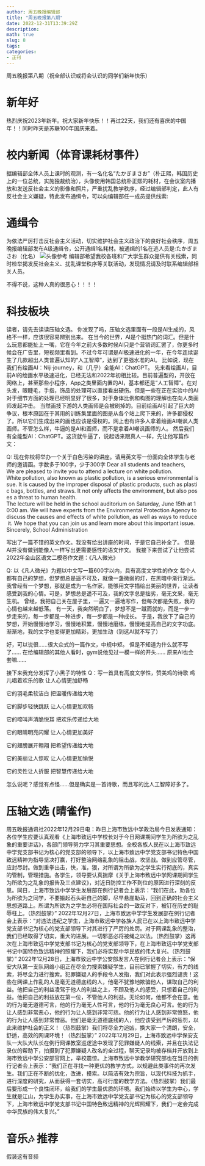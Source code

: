 ```yaml
---
author: 周五晚报编辑部
title: "周五晚报第八期"
date: 2022-12-31T13:39:29Z
description: 
math: true
slug: 8
tags:
categories:
- 正刊
---
```


周五晚报第八期（祝全部认识或将会认识的同学们新年快乐）

# 新年好

热烈庆祝2023年新年。祝大家新年快乐！！再过22天，我们还有喜庆的中国年！！同时昨天是苏联100年国庆来着。

# 校内新闻（体育课耗材事件）

据编辑部全体人员上课时的观测，有一名化名“たかぎまさお”（朴正熙，韩国历史上的一位总统，实施独裁统治），头像使用韩国总统朴正熙的耗材，在会议室内播放和发送反社会主义的影像和照片，严重扰乱教学秩序，经过编辑部判定，此人有反社会主义嫌疑，特此发布通缉令，可以向编辑部任一成员提供线索:

# 通缉令

为依法严厉打击反社会主义活动，切实维护社会主义政治下的良好社会秩序，周五晚报编辑部发布A级通缉令，公开通缉1名耗材。被通缉的1名在逃人员是:たかぎまさお（化名）
![头像参考](https://onedrive.hehysh.eu.org/api/raw/?path=/%E5%9B%BE%E5%BA%8A/zhoubao/img/20221231_140255265_iOS.jpg)
编辑部希望我校各班和广大学生群众提供有关线索，同时检举揭发反社会主义、扰乱课堂秩序等关联活动，发现情况请及时联系编辑部相关人员。

不得不说，这种人真的很恶心！！！！

# 科技板块

读者，请先去读读压轴文选。
你发现了吗，压轴文选里面有一段是AI生成的，风格不一样，应该很容易辨别出来。
在当今的世界，AI是个挺热门的词汇。但是什么玩意都能扯上一嘴，它在今年之前大多数时候AI只是个营销词汇罢了，你更多时候会在广告里，短视频里看到。不过今年可谓是AI极速进化的一年，在今年连续诞生了几款超出人类普遍认知的“人工智障”，达到了更强水准的AI。
比如说，现在我们有绘画AI：Niji·journey，和（几乎）全能AI：ChatGPT。
先来看绘画AI，目前AI的绘画水平极速进化，已经无法和2022年初相比较。目前普遍型的，开放在网络上，甚至那些小程序，App之类里面内置的AI，基本都还是“人工智障”。在对头发，眼睫毛，手指，饰品的处理可以直接看出硬伤。但是一些在正在实验中的AI对于细节方面的处理已经明显好了很多，对于身体比例和构图的理解也在向人类画师发起冲击。
当然画技下游的人类画师是会被刷掉的。目前绘画AI引起了巨大的争议，根本原因在于其用的训练集里面的图是从各个站上爬下来的，许多都侵权了。所以它们生成出来的画也应该是侵权的。网上也有许多人拿着绘画AI嘲讽人类画师。不管怎么样，牛逼的是AI和画师，而不是拿着AI嘲讽画师的人。
然后我们有全能型AI：ChatGPT。这货就牛逼了，说起话来跟真人一样，先让他写篇作文：

Q: 现在你校将举办一个关于白色污染的讲座。请用英文写一份面向全体学生与老师的邀请函。字数多于100字，少于300字
Dear all students and teachers,
We are pleased to invite you to attend a lecture on white pollution.
White pollution, also known as plastic pollution, is a serious environmental issue. It is caused by the improper disposal of plastic products, such as plastic bags, bottles, and straws. It not only affects the environment, but also poses a threat to human health.
The lecture will be held in the school auditorium on Saturday, June 15th at 10:00 am. We will have experts from the Environmental Protection Agency to discuss the causes and effects of white pollution, as well as ways to reduce it.
We hope that you can join us and learn more about this important issue.
Sincerely,
School Administration

写出了一篇不错的英文作文。我没有给出讲座的时间，于是它自己补全了。
但是AI并没有做到能像人一样写出更需要感性的语文作文。
我接下来尝试了让他尝试2022年金山区语文二模卷作文题：《凡人微光》

Q: 以《凡人微光》为题以中文写一篇600字以内，具有高度文学性的作文
每个人都有自己的梦想，但梦想总是遥不可及，就像一盏微弱的灯，在黑暗中渐行渐远。
我曾经有一个梦想，那就是成为一名作家，能够用文字描绘出美丽的世界，让读者感受到我的心情。可是，梦想总是遥不可及，我的文字总是拙劣，毫无文采，毫无生机。
曾经，我把自己关在屋子里，一遍又一遍地写作，但每次都是失败，我的心情也越来越低落。
有一天，我突然明白了，梦想不是一蹴而就的，而是一步一步走来的，每一步都是一种进步，每一步都是一种成长。
于是，我放下了自己的梦想，开始慢慢地学习，慢慢地积累，慢慢地磨练，慢慢地提高自己的文字功底。
渐渐地，我的文字也变得更加精彩，更加生动（到这AI就不写了）

好，可以说很……很大众式的一篇作文，中规中矩。
但是不知道为什么就不写了……
在给编辑部的其他人看时，gym说他见过一模一样的开头……
原来AI也会套嘛……

接下来我充分发挥了小黑子的特性
Q：写一首具有高度文学性，赞美鸡的诗歌
鸡儿唱着欢乐的歌
让人心情更加舒畅

它的羽毛柔软洁白
把温暖传递给大地

它的脚步轻快跳跃
让人心情更加欢畅

它的啼叫声清脆悦耳
把欢乐传递给大地

它的眼睛明亮闪耀
让人心情更加美好

它的翅膀展开翱翔
把希望传递给大地

它的美丽让人惊叹
让人心情更加愉悦

它的灵性让人折服
把智慧传递给大地

怎么说呢？感觉有点怪……但是确实是一首诗歌，而且写的比人工智障好多了。

# 压轴文选 (晴雀作)

周五晚报通讯社2022年12月29日电：昨日上海市致远中学政治局今日发表通知：各位学生应要认真观看《上海市致远中学校长对于今日网课期间学生为所欲为之乱象的重要讲话》，各部门领导努力学习其重要思想。全校各族人民在以上海市致远中学党支部书记为核心的党支部的领导下，以上海市致远中学党支部书记特色中国致远精神为指导坚决打赢，打好整治网络乱象的阻击战，攻坚战。做到应管尽管，应封尽封。做到重拳出击，快，准，狠，对所谓为所欲为之学生实行彻底的，真实的管制，管理措施。各学生，领导要认真揣摩《关于上海市致远中学网课期间学生为所欲为之乱象的报告及三点建议》，对近日防控工作不到位的原因进行深刻的反思。同日，上海市致远中学学生发展部在例行记者会上表示：“我们在此，劝各位为所欲为之同学，不要搬起石头砸自己的脚，尽早悬崖勒马，回到正确的社会主义思想道路上。所谓为所欲为之学生必将在国际社会的一致反对下，被钉在历史的耻辱柱上。（热烈鼓掌）”
2022年12月27日，上海市致远中学学生发展部在例行记者会上表示：“对违法违纪之学生，上海市致远中学各族人民已在以上海市致远中学党支部书记为核心的党支部领导下对其进行了严厉的处罚。对于网课乱象的整治，我们已经取得了切实，重大的进展。一切邪恶必将被绳之以法。（热烈鼓掌）这再次在上海市致远中学党支部书记为核心的党支部领导下，在上海市致远中学党支部书记中国特色致远精神的照耀下，我们必将实现中华民族的伟大复兴。（热烈鼓掌）”
2022年12月28日，上海市致远中学公安部发言人在例行记者会上表示：“保安大队第一支队网络小组正在尽全力搜索嫌疑学生，目前已掌握了切实，有力的线索，将尽全力进行搜索。犯罪嫌疑人的手段令人发指，我们对此表示强烈谴责！这些在网课上作乱的人是毫无道德底线的人，他毫不犹豫地欺骗他人，谋取自己的利益。他把自己的利益凌驾于他人的利益之上，不顾及他人的感受，只想着自己的利益。他把自己的利益放在第一位，不管他人的利益。无论如何，他都不会在意。他的行为毫无道德可言，他的行为毫无人性可言，他的行为毫无良心可言。他的行为让人感到非常恶心，他的行为让人感到非常可悲。他的行为让人感到非常愤怒，他的行为让人感到非常憎恶。他们是毫无道德底线的人，他应该受到严厉的惩罚，以此来维护社会的正义！（热烈鼓掌）我们将尽全力追凶，换大家一个清朗，安全，舒适，高效的网课环境！（热烈鼓掌）”
2022年12月29日，上海市致远中学保安支队一大队大队长在例行网课教室巡逻途中发现了犯罪嫌疑人的线索，并且在执法记录仪的帮助下，拍摄到了犯罪嫌疑人改名的全过程，聊天记录均被存档并开放到上海市致远中学公安部官网上，举校震惊。上海市致远中学教学研究部也在当日的例行记者会上表示：“我们正在寻找一种更优的教学方式，以规避此类事件的再次发生。我们正在不断的优化，改进，摸索。以简洁有效为宗旨，以现代科技为抓手，进行深度的研究，从而获得一套切实，高可行度的教学方法。（热烈鼓掌）我们最后要形成一个良性闭环，给我们的学生最优质的环境。我们始终以学生为中心，学生就是江山，为学生办实事，在上海市致远中学党支部书记为核心的党支部领导下，上海市致远中学党支部书记中国特色致远精神的光辉照耀下，我们一定会完成中华民族的伟大复兴。”

# 音乐🎶 推荐
假装这有音频